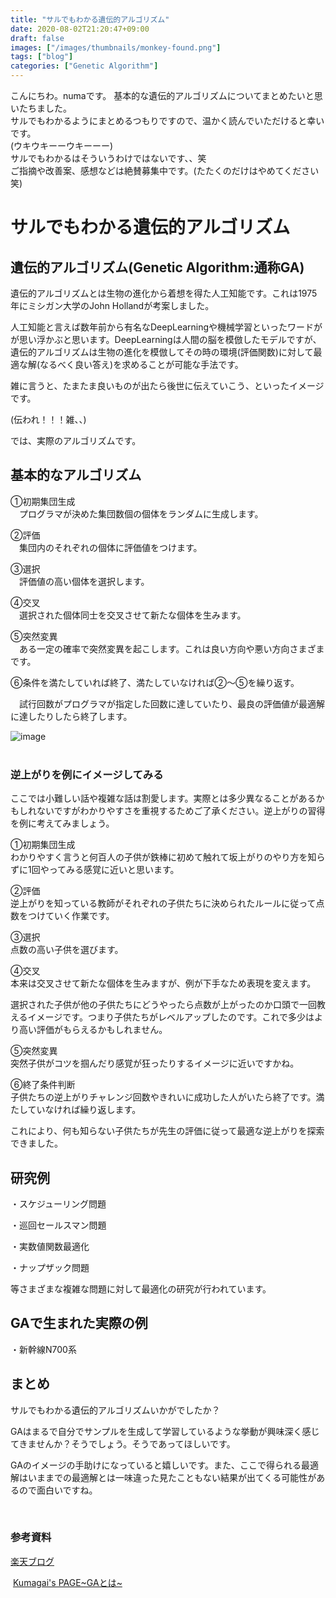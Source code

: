 ```yaml
---
title: "サルでもわかる遺伝的アルゴリズム"
date: 2020-08-02T21:20:47+09:00
draft: false
images: ["/images/thumbnails/monkey-found.png"]
tags: ["blog"]
categories: ["Genetic Algorithm"]
---
```


こんにちわ。numaです。
基本的な遺伝的アルゴリズムについてまとめたいと思いたちました。  
サルでもわかるようにまとめるつもりですので、温かく読んでいただけると幸いです。  
(ウキウキーーウキーーー)  
サルでもわかるはそういうわけではないです、、笑  
ご指摘や改善案、感想などは絶賛募集中です。(たたくのだけはやめてください笑)  
# サルでもわかる遺伝的アルゴリズム
## 遺伝的アルゴリズム(Genetic Algorithm:通称GA)
遺伝的アルゴリズムとは生物の進化から着想を得た人工知能です。これは1975年にミシガン大学のJohn Hollandが考案しました。

人工知能と言えば数年前から有名なDeepLearningや機械学習といったワードがが思い浮かぶと思います。DeepLearningは人間の脳を模倣したモデルですが、遺伝的アルゴリズムは生物の進化を模倣してその時の環境(評価関数)に対して最適な解(なるべく良い答え)を求めることが可能な手法です。

雑に言うと、たまたま良いものが出たら後世に伝えていこう、といったイメージです。

(伝われ！！！雑、、)

では、実際のアルゴリズムです。

## 基本的なアルゴリズム
①初期集団生成  
　プログラマが決めた集団数個の個体をランダムに生成します。

②評価  
　集団内のそれぞれの個体に評価値をつけます。

③選択  
　評価値の高い個体を選択します。

④交叉  
　選択された個体同士を交叉させて新たな個体を生みます。

⑤突然変異  
　ある一定の確率で突然変異を起こします。これは良い方向や悪い方向さまざまです。

⑥条件を満たしていれば終了、満たしていなければ②～⑤を繰り返す。

　試行回数がプログラマが指定した回数に達していたり、最良の評価値が最適解に達したりしたら終了します。  


![image](/images/ga_flow.gif)  
 

### 逆上がりを例にイメージしてみる
ここでは小難しい話や複雑な話は割愛します。実際とは多少異なることがあるかもしれないですがわかりやすさを重視するためご了承ください。逆上がりの習得を例に考えてみましょう。  

①初期集団生成  
わかりやすく言うと何百人の子供が鉄棒に初めて触れて坂上がりのやり方を知らずに1回やってみる感覚に近いと思います。

②評価  
逆上がりを知っている教師がそれぞれの子供たちに決められたルールに従って点数をつけていく作業です。

③選択  
点数の高い子供を選びます。

④交叉  
本来は交叉させて新たな個体を生みますが、例が下手なため表現を変えます。

選択された子供が他の子供たちにどうやったら点数が上がったのか口頭で一回教えるイメージです。つまり子供たちがレベルアップしたのです。これで多少はより高い評価がもらえるかもしれません。

⑤突然変異  
突然子供がコツを掴んだり感覚が狂ったりするイメージに近いですかね。

⑥終了条件判断  
子供たちの逆上がりチャレンジ回数やきれいに成功した人がいたら終了です。満たしていなければ繰り返します。


これにより、何も知らない子供たちが先生の評価に従って最適な逆上がりを探索できました。

## 研究例
・スケジューリング問題

・巡回セールスマン問題

・実数値関数最適化

・ナップザック問題

等さまざまな複雑な問題に対して最適化の研究が行われています。

## GAで生まれた実際の例
・新幹線N700系

## まとめ
サルでもわかる遺伝的アルゴリズムいかがでしたか？

GAはまるで自分でサンプルを生成して学習しているような挙動が興味深く感じてきませんか？そうでしょう。そうであってほしいです。

GAのイメージの手助けになっていると嬉しいです。また、ここで得られる最適解はいままでの最適解とは一味違った見たこともない結果が出てくる可能性があるので面白いですね。

 

### 参考資料
 
[楽天ブログ](https://plaza.rakuten.co.jp/sugowaza/diary/200707060000/)

 [Kumagai's PAGE~GAとは~](http://home.interlink.or.jp/~kumagai/genealg.htm)